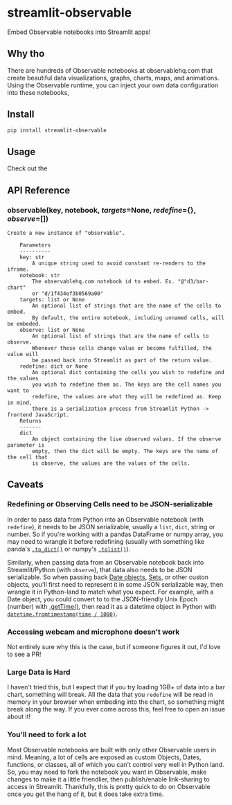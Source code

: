 # streamlit-observable

Embed Observable notebooks into Streamlit apps!

## Why tho 

There are hundreds of Observable notebooks at observablehq.com that create 
beautiful data visualizations, graphs, charts, maps, and animations. Using the Observable runtime, you can inject your own data configuration into these notebooks, 

## Install

```bash
pip install streamlit-observable
```

## Usage

Check out the 

## API Reference

### observable(key, notebook, _targets_=None, _redefine_={}, _observe_=[])

```
Create a new instance of "observable".

    Parameters
    ----------
    key: str
        A unique string used to avoid constant re-renders to the iframe.
    notebook: str
        The observablehq.com notebook id to embed. Ex. "@"d3/bar-chart"
        or "d/1f434ef3b0569a00"
    targets: list or None
        An optional list of strings that are the name of the cells to embed.
        By default, the entire notebook, including unnamed cells, will be embeded.
    observe: list or None
        An optional list of strings that are the name of cells to observe.
        Whenever these cells change value or become fulfilled, the value will
        be passed back into Streamlit as part of the return value.
    redefine: dict or None
        An optional dict containing the cells you wish to redefine and the values
        you wish to redefine them as. The keys are the cell names you want to
        redefine, the values are what they will be redefined as. Keep in mind,
        there is a serialization process from Streamlit Python -> frontend JavaScript.
    Returns
    -------
    dict
        An object containing the live observed values. If the observe parameter is
        empty, then the dict will be empty. The keys are the name of the cell that
        is observe, the values are the values of the cells.
```
## Caveats

### Redefining or Observing Cells need to be JSON-serializable

In order to pass data from Python into an Observable notebook (with `redefine`), it needs to be JSON serializable, usually a `list`, `dict`, string or number. So if you're working with a pandas DataFrame or numpy array, you may need to wrangle it before redefining (usually with something like panda's [`.to_dict()`](https://pandas.pydata.org/pandas-docs/stable/reference/api/pandas.DataFrame.to_dict.html) or numpy's [`.tolist()`](https://numpy.org/doc/stable/reference/generated/numpy.ndarray.tolist.html)).

Similarly, when passing data from an Observable notebook back into Streamlit/Python (with `observe`), that data also needs to be JSON serializable. So when passing back [Date objects](https://developer.mozilla.org/en-US/docs/Web/JavaScript/Reference/Global_Objects/Date), [Sets](https://developer.mozilla.org/en-US/docs/Web/JavaScript/Reference/Global_Objects/Set), or other custon objects, you'll first need to represent it in some JSON serializable way, then wrangle it in Python-land to match what you expect. For example, with a Date object, you could convert to to the JSON-friendly Unix Epoch (number) with [.getTime()](https://developer.mozilla.org/en-US/docs/Web/JavaScript/Reference/Global_Objects/Date/getTime), then read it as a datetime object in Python with [`datetime.fromtimestamp(time / 1000)`](https://docs.python.org/3/library/datetime.html).

### Accessing webcam and microphone doesn't work

Not entirely sure why this is the case, but if someone figures it out, I'd love to see a PR!

### Large Data is Hard

I haven't tried this, but I expect that if you try loading 1GB+ of data into a bar chart, something will break. All the data that you `redefine` will be read in memory in your browser when embeding into the chart, so something might break along the way. If you ever come across this, feel free to open an issue about it!

### You'll need to fork a lot

Most Observable notebooks are built with only other Observable users in mind. Meaning, a lot of cells are exposed as custom Objects, Dates, functions, or classes, all of which you can't control very well in Python land. So, you may need to fork the notebook you want in Observable, make changes to make it a little friendlier, then publish/enable link-sharing to access in Streamlit. Thankfully, this is pretty quick to do on Observable once you get the hang of it, but it does take extra time.